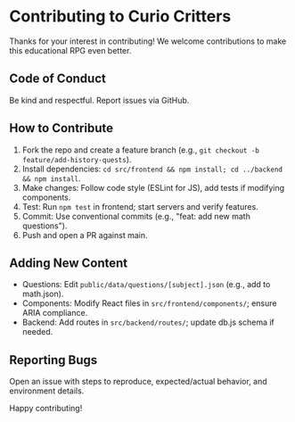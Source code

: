 


# Contributing to Curio Critters

Thanks for your interest in contributing! We welcome contributions to make this educational RPG even better.

## Code of Conduct
Be kind and respectful. Report issues via GitHub.

## How to Contribute
1. Fork the repo and create a feature branch (e.g., `git checkout -b feature/add-history-quests`).
2. Install dependencies: `cd src/frontend && npm install; cd ../backend && npm install`.
3. Make changes: Follow code style (ESLint for JS), add tests if modifying components.
4. Test: Run `npm test` in frontend; start servers and verify features.
5. Commit: Use conventional commits (e.g., "feat: add new math questions").
6. Push and open a PR against main.

## Adding New Content
- Questions: Edit `public/data/questions/[subject].json` (e.g., add to math.json).
- Components: Modify React files in `src/frontend/components/`; ensure ARIA compliance.
- Backend: Add routes in `src/backend/routes/`; update db.js schema if needed.

## Reporting Bugs
Open an issue with steps to reproduce, expected/actual behavior, and environment details.

Happy contributing!


